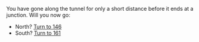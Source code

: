 You have gone along the tunnel for only a
short distance before it ends at a junction. Will
you now go:

- North? [Turn to 146](146)
- South? [Turn to 161](161)
